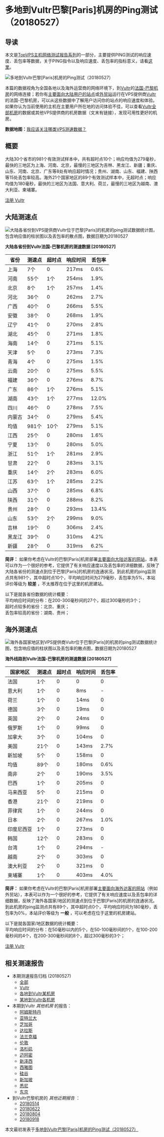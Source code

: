 #  多地到Vultr巴黎[Paris]机房的Ping测试（20180527） 

## 导读

本文是[TopVPS主机网络测试报告系列](https://vps123.top/pingtest)的一部分，主要提供PING测试的响应速度、丢包率等数据，关于PING指令以及响应速度、丢包率的指标意义，请看[这里](https://vps123.top/what-is-ping.html)。

![多地到Vultr巴黎\[Paris\]机房的Ping测试（20180527）](/images/thumbnails/to_vultr_Paris.png)

本篇的数据视角为全国各地以及海外运营商的网络环境下，到[Vultr](https://vps123.top/go/vultr)的[法国-巴黎机房](https://vps123.top/vultr-facilities.html#paris)的网络连接；若你有[主要面向大陆用户的站点](https://vps123.top/website-for-mainland-users.html)或[外贸站](https://vps123.top/website-for-internation-trade.html)运行在VPS提供商[Vultr](https://vps123.top/go/vultr)的法国-巴黎机房，可以从这些数据中了解用户访问你的站点的响应速度和体验。如果你认为当前使用的主机在主要用户所在地的访问体验不佳，可以查看[Vultr全部机房](/vultr/isp/china/20180527-vultr-isp-china.md)的数据或其他VPS提供商的机房数据（文末有链接），发现可用性更好的机房。

**数据地图：**[我应该关注哪类VPS测速数据？](https://vps123.top/find-pingtest-data-you-need.html)

## 概要

大陆30个省市的981个有效测试样本中，共有超时点10个；响应均值为279毫秒，最快的三地区为上海、河南、北京，最慢的三地区为吉林、黑龙江、新疆；重庆、山东、河南、北京、广东等8处有响应超时情况；贵州、湖南、山东、福建、陕西等15处丢包率较高。海外21个国家地区的89个有效测试样本中，无超时点；响应均值为180毫秒，最快的三地区为法国、意大利、荷兰，最慢的三地区为越南、澳大利亚、柬埔寨。

[注册 Vultr](https://vps123.top/go/vultr/_btn1)

## 大陆测速点

![大陆各省份到VPS提供商Vultr位于巴黎\[Paris\]的机房的ping测试数据统计图，包含响应值的柱状图以及丢包率的散点图，数据日期为20180527](/images/pingtests/vultr_20180527/plot_idc_vultr_france-paris_20180527_mainland.png)

**大陆各省份到Vultr法国-巴黎机房的测速数据 [20180527]**

省份 | 测速点 | 超时点 | 响应时间 | 丢包率  
---|---|---|---|---  
上海 | 7个 | 0 | 217ms | 0.6%  
河南 | 55个 | 1个 | 254ms | 1.9%  
北京 | 8个 | 1个 | 257ms | 1.4%  
河北 | 36个 | 0 | 262ms | 2.7%  
广西 | 40个 | 0 | 266ms | 5.5%  
安徽 | 38个 | 0 | 268ms | 1.9%  
辽宁 | 41个 | 0 | 270ms | 2.8%  
湖北 | 45个 | 0 | 271ms | 1.8%  
海南 | 14个 | 0 | 271ms | 5.1%  
天津 | 5个 | 0 | 273ms | 7.3%  
青海 | 4个 | 0 | 275ms | 1.5%  
云南 | 20个 | 0 | 275ms | 5.5%  
福建 | 36个 | 0 | 276ms | 8.7%  
广东 | 86个 | 1个 | 276ms | 5.1%  
湖南 | 43个 | 1个 | 277ms | 12.0%  
四川 | 46个 | 0 | 278ms | 7.5%  
内蒙古 | 34个 | 0 | 279ms | 5.4%  
均值 | 981个 | 10个 | 279ms | 5.1%  
江西 | 25个 | 0 | 280ms | 1.6%  
宁夏 | 13个 | 0 | 280ms | 5.0%  
浙江 | 51个 | 1个 | 281ms | 2.9%  
甘肃 | 22个 | 0 | 283ms | 3.1%  
重庆 | 14个 | 2个 | 283ms | 6.0%  
江苏 | 63个 | 1个 | 285ms | 2.2%  
山西 | 37个 | 0 | 285ms | 6.8%  
陕西 | 31个 | 0 | 288ms | 8.2%  
贵州 | 28个 | 0 | 293ms | 13.4%  
山东 | 53个 | 2个 | 299ms | 9.0%  
吉林 | 19个 | 0 | 306ms | 2.4%  
黑龙江 | 39个 | 0 | 310ms | 4.2%  
新疆 | 28个 | 0 | 319ms | 6.2%  
  
**简评：** 如果你考虑在Vultr的巴黎[Paris]机房部署[主要面向大陆访客的网站](website-for-mainland-users.html)，本表可以作为一个很好的参考，它提供了有关响应速度以及丢包率的详细数据，反映了大陆各省份的测速点到位于巴黎[Paris]的机房的连通状况。到此机房的ping监测点共有981个，其中超时点10个，平均响应时间为279毫秒，丢包率为5%，本站评价等级为 **较差** ，不太推荐在位于这里的机房建站。

以下是就各省份数据的统计概要：  
平均响应时间的分布：在200-300毫秒间的27个，超过300毫秒的3个；  
超时点较多的省份：北京、重庆；  
丢包率较高的省份：湖南、贵州；

## 海外测速点

![海外各国家地区到VPS提供商Vultr位于巴黎\[Paris\]的机房的ping测试数据统计图，包含响应值的柱状图以及丢包率的散点图，数据日期为20180527](/images/pingtests/vultr_20180527/plot_idc_vultr_france-paris_20180527_overseas.png)

**海外线路到Vultr法国-巴黎机房的测速数据 [20180527]**

国家地区 | 测速点 | 超时点 | 响应时间 | 丢包率  
---|---|---|---|---  
法国 | 1个 | 0 | 0 | 0  
意大利 | 1个 | 0 | 8ms | -  
荷兰 | 1个 | 0 | 14ms | 0  
德国 | 3个 | 0 | 19ms | 0  
英国 | 2个 | 0 | 24ms | 0  
俄罗斯 | 1个 | 0 | 99ms | 0  
加拿大 | 3个 | 0 | 104ms | 0  
美国 | 21个 | 0 | 143ms | 2.7%  
新加坡 | 5个 | 0 | 158ms | 0  
均值 | 89个 | 0 | 180ms | 0.6%  
南非 | 2个 | 0 | 190ms | 3.5%  
巴西 | 1个 | 0 | 205ms | 0  
马来西亚 | 5个 | 0 | 215ms | 0  
香港 | 21个 | 0 | 219ms | 0  
菲律宾 | 1个 | 0 | 244ms | 0  
日本 | 2个 | 0 | 267ms | 1.0%  
印度尼西亚 | 1个 | 0 | 273ms | 0  
韩国 | 12个 | 0 | 283ms | 0  
台湾 | 1个 | 0 | 294ms | -  
越南 | 2个 | 0 | 303ms | 0  
澳大利亚 | 2个 | 0 | 321ms | 0  
柬埔寨 | 1个 | 0 | 403ms | 4.0%  
  
**简评：** 如果你考虑在Vultr的巴黎[Paris]机房部署[主要面向海外访客的网站](https://vps123.top/website-for-internation-trade.html)（例如外贸站），本表可以作为一个很好的参考，它提供了有关响应速度以及丢包率的详细数据，反映了海外各国家/地区的测速点到位于巴黎[Paris]的机房的连通状况。到此机房的ping监测点共有89个，其中超时点0个，平均响应时间为180毫秒，丢包率为0%，本站评价等级为 **一般** ，可以考虑在位于这里的机房建站。

以下是就各国家/地区数据的统计概要：  
平均响应时间的分布：在50毫秒以内的5个，在50-100毫秒间的1个，在100-200毫秒间的4个，在200-300毫秒间的8个，超过300毫秒的3个；

[注册 Vultr](https://vps123.top/go/vultr/_btn2)

## 相关测速报告

  * 本期测速报告归档 (20180527) 
    * [全部](https://vps123.top/pingtests/20180527 "本期各VPS提供商全部测速报告")
    * [Vultr](https://vps123.top/pingtests/idc-vultr/20180527 "本期Vultr的全部测速报告")
    * [各地到Vultr某机房](https://vps123.top/pingtests/idc-vultr/isp-global/20180527 "以Vultr某机房为关注对象的视角，横向比较大陆各省份、海外各国家地区")
    * [某地到Vultr各机房](https://vps123.top/pingtests/idc-vultr/facility-all/20180527 "以大陆某省份为关注对象的视角，横向比较Vultr各机房")
  * 本期到Vultr _其他机房_ 的报告： 
    * [阿姆斯特丹](/vultr/idc/amsterdam/20180527-vultr-idc-amsterdam.md "多地到Vultr阿姆斯特丹机房的Ping测试 20180527")
    * [亚特兰大](/vultr/idc/atlanta/20180527-vultr-idc-atlanta.md "多地到Vultr亚特兰大机房的Ping测试 20180527")
    * [芝加哥](/vultr/idc/chicago/20180527-vultr-idc-chicago.md "多地到Vultr芝加哥机房的Ping测试 20180527")
    * [达拉斯](/vultr/idc/dallas/20180527-vultr-idc-dallas.md "多地到Vultr达拉斯机房的Ping测试 20180527")
    * [法兰克福](/vultr/idc/frankfurt/20180527-vultr-idc-frankfurt.md "多地到Vultr法兰克福机房的Ping测试 20180527")
    * [伦敦](/vultr/idc/london/20180527-vultr-idc-london.md "多地到Vultr伦敦机房的Ping测试 20180527")
    * [洛杉矶](/vultr/idc/losangeles/20180527-vultr-idc-losangeles.md "多地到Vultr洛杉矶机房的Ping测试 20180527")
    * [迈阿密](/vultr/idc/miami/20180527-vultr-idc-miami.md "多地到Vultr迈阿密机房的Ping测试 20180527")
    * [新泽西](/vultr/idc/newjersey/20180527-vultr-idc-newjersey.md "多地到Vultr新泽西机房的Ping测试 20180527")
    * [西雅图](/vultr/idc/seattle/20180527-vultr-idc-seattle.md "多地到Vultr西雅图机房的Ping测试 20180527")
    * [硅谷](/vultr/idc/siliconvalley/20180527-vultr-idc-siliconvalley.md "多地到Vultr硅谷机房的Ping测试 20180527")
    * [新加坡](/vultr/idc/singapore/20180527-vultr-idc-singapore.md "多地到Vultr新加坡机房的Ping测试 20180527")
    * [悉尼](/vultr/idc/sydney/20180527-vultr-idc-sydney.md "多地到Vultr悉尼机房的Ping测试 20180527")
    * [东京](/vultr/idc/tokyo/20180527-vultr-idc-tokyo.md "多地到Vultr东京机房的Ping测试 20180527")
  * 到Vultr巴黎机房的 _其他近期报告_ ： 
    * [20180514](/vultr/idc/paris/20180514-vultr-idc-paris.md "多地到Vultr巴黎机房的Ping测试 20180514")
    * [20180622](/vultr/idc/paris/20180622-vultr-idc-paris.md "多地到Vultr巴黎机房的Ping测试 20180622")
    * [20180804](/vultr/idc/paris/20180804-vultr-idc-paris.md "多地到Vultr巴黎机房的Ping测试 20180804")
    * [20180918](/vultr/idc/paris/20180918-vultr-idc-paris.md "多地到Vultr巴黎机房的Ping测试 20180918")



本文最初发表于[多地到Vultr巴黎[Paris]机房的Ping测试（20180527）](https://vps123.top/pingtest/20180527-vultr-idc-paris.html)

